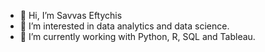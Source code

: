- 👋 Hi, I’m Savvas Eftychis
- 👀 I’m interested in data analytics and data science.
- 🌱 I’m currently working with Python, R, SQL and Tableau.
<!---
SavvasEft/SavvasEft is a ✨ special ✨ repository because its `README.md` (this file) appears on your GitHub profile.
You can click the Preview link to take a look at your changes.
--->
